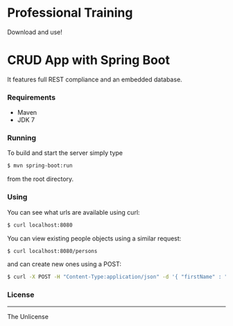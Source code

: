# Professional Training 
Download and use!

# CRUD App with Spring Boot


It features full REST compliance and an embedded database.

### Requirements

- Maven
- JDK 7

### Running

To build and start the server simply type

```sh
$ mvn spring-boot:run
```

from the root directory.

### Using

You can see what urls are available using curl:

```sh
$ curl localhost:8080
```

You can view existing people objects using a similar request:

```sh
$ curl localhost:8080/persons
```

and can create new ones using a POST:

```sh
$ curl -X POST -H "Content-Type:application/json" -d '{ "firstName" : "Karl", "lastName" : "Penzhorn" }' localhost:8080/persons
```

### License
----

The Unlicense
